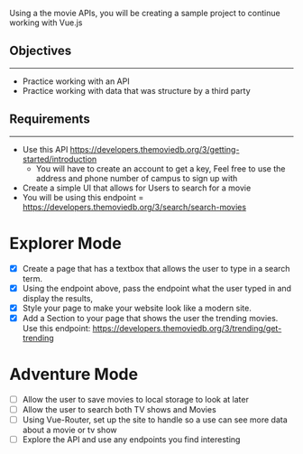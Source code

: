 Using a the movie APIs, you will be creating a sample project to continue working with Vue.js

## Objectives ##
- - - - - - - -
* Practice working with an API
* Practice working with data that was structure by a third party
## Requirements ##
- - - - - - - - -
* Use this API https://developers.themoviedb.org/3/getting-started/introduction
   * You will have to create an account to get a key, Feel free to use the address and phone number of campus to sign up with
* Create a simple UI that allows for Users to search for a movie
* You will be using this endpoint = https://developers.themoviedb.org/3/search/search-movies
# Explorer Mode #
- [X] Create a page that has a textbox that allows the user to type in a search term.
- [X] Using the endpoint above, pass the endpoint what the user typed in and display the results,
- [X] Style your page to make your website look like a modern site.
- [X] Add a Section to your page that shows the user the trending movies. Use this endpoint: https://developers.themoviedb.org/3/trending/get-trending
# Adventure Mode #
- [ ] Allow the user to save movies to local storage to look at later
- [ ] Allow the user to search both TV shows and Movies
- [ ] Using Vue-Router, set up the site to handle so a use can see more data about a movie or tv show
- [ ] Explore the API and use any endpoints you find interesting
